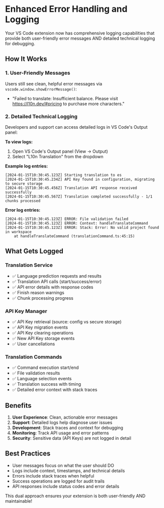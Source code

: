 # Enhanced Error Handling and Logging

Your VS Code extension now has comprehensive logging capabilities that provide both user-friendly error messages AND detailed technical logging for debugging.

## How It Works

### 1. User-Friendly Messages
Users still see clean, helpful error messages via `vscode.window.showErrorMessage()`:
- "Failed to translate: Insufficient balance. Please visit https://l10n.dev/#pricing to purchase more characters."

### 2. Detailed Technical Logging
Developers and support can access detailed logs in VS Code's Output panel:

**To view logs:**
1. Open VS Code's Output panel (View → Output)
2. Select "L10n Translation" from the dropdown

**Example log entries:**
```
[2024-01-15T10:30:45.123Z] Starting translation to es
[2024-01-15T10:30:45.234Z] API Key found in configuration, migrating to secure storage
[2024-01-15T10:30:45.456Z] Translation API response received successfully
[2024-01-15T10:30:45.567Z] Translation completed successfully - 1/1 chunks processed
```

**Error log entries:**
```
[2024-01-15T10:30:45.123Z] ERROR: File validation failed
[2024-01-15T10:30:45.123Z] ERROR: Context: handleTranslateCommand
[2024-01-15T10:30:45.123Z] ERROR: Stack: Error: No valid project found in workspace
    at handleTranslateCommand (translationCommand.ts:45:15)
```

## What Gets Logged

### Translation Service
- ✅ Language prediction requests and results
- ✅ Translation API calls (start/success/error)
- ✅ API error details with response codes
- ✅ Finish reason warnings
- ✅ Chunk processing progress

### API Key Manager
- ✅ API Key retrieval (source: config vs secure storage)
- ✅ API Key migration events
- ✅ API Key clearing operations
- ✅ New API Key storage events
- ✅ User cancellations

### Translation Commands
- ✅ Command execution start/end
- ✅ File validation results
- ✅ Language selection events
- ✅ Translation success with timing
- ✅ Detailed error context with stack traces

## Benefits

1. **User Experience**: Clean, actionable error messages
2. **Support**: Detailed logs help diagnose user issues
3. **Development**: Stack traces and context for debugging
4. **Monitoring**: Track API usage and error patterns
5. **Security**: Sensitive data (API Keys) are not logged in detail

## Best Practices

- User messages focus on what the user should DO
- Logs include context, timestamps, and technical details
- Errors include stack traces when helpful
- Success operations are logged for audit trails
- API responses include status codes and error details

This dual approach ensures your extension is both user-friendly AND maintainable!
